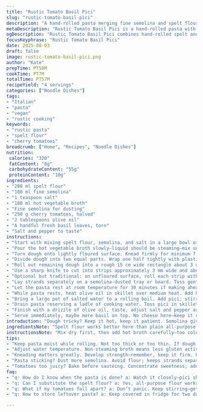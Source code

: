 ```yaml
---
title: "Rustic Tomato Basil Pici"
slug: "rustic-tomato-basil-pici"
description: "A hand-rolled pasta merging fine semolina and spelt flour for robustness. Replaces water with hot vegetable broth for depth. Rolled into rough strands, then tossed with quick sautéed cherry tomatoes and fresh basil. Keeps firm bite with brief 7-minute cook. Finished with oil infusion and reserved pasta water for silkiness. Vegan, dairy-free, and nut-free."
metaDescription: "Rustic Tomato Basil Pici is a hand-rolled pasta with deep flavor from vegetable broth, tossed with cherry tomatoes and fresh basil."
ogDescription: "Rustic Tomato Basil Pici combines hand-rolled spelt and semolina pasta with sautéed cherry tomatoes and fresh basil for a robust vegan dish."
focusKeyphrase: "Rustic Tomato Basil Pici"
date: 2025-08-03
draft: false
image: rustic-tomato-basil-pici.png
author: "Kate"
prepTime: PT50M
cookTime: PT7M
totalTime: PT57M
recipeYield: "4 servings"
categories: ["Noodle Dishes"]
tags:
- "Italian"
- "pasta"
- "vegan"
- "rustic cooking"
keywords:
- "rustic pasta"
- "spelt flour"
- "cherry tomatoes"
breadcrumb: ["Home", "Recipes", "Noodle Dishes"]
nutrition: 
 calories: "320"
 fatContent: "8g"
 carbohydrateContent: "55g"
 proteinContent: "10g"
ingredients:
- "280 ml spelt flour"
- "180 ml fine semolina"
- "1 teaspoon salt"
- "180 ml hot vegetable broth"
- "Fine semolina for dusting"
- "250 g cherry tomatoes, halved"
- "2 tablespoons olive oil"
- "A handful fresh basil leaves, torn"
- "Salt and pepper to taste"
instructions:
- "Start with mixing spelt flour, semolina, and salt in a large bowl or food processor."
- "Pour the hot vegetable broth slowly—liquid should be steaming—mix until dough just starts coming together. Hot broth activates gluten differently, giving the dough subtle elasticity."
- "Turn dough onto lightly floured surface. Knead firmly for minimum 7 minutes by hand or 4 minutes in a stand mixer with dough hook. Proper gluten development gives that rustic chewiness. Dough should feel supple, not sticky. If sticky, sprinkle tiny semolina while kneading."
- "Divide dough into two equal parts. Wrap one half tightly with plastic wrap to prevent drying."
- "Roll out remaining dough into a rough 15 cm wide rectangle about 3 mm thick. Don’t fuss about perfect edges; rustic means variable."
- "Use a sharp knife to cut into strips approximately 3 mm wide and about 15 cm long. If strips stick, dust lightly with semolina. Avoid flour here; semolina adds grit and grip."
- "Optional but traditional: on unfloured surface, roll each strip with fingertips, pressing slightly to round the edges. It’s tactile—feel the dough thin out without breaking."
- "Lay strands separately on a semolina-dusted tray or board. Toss gently in more semolina to coat and guard against sticking during rest."
- "Let the pasta rest at room temperature for 30 minutes if making ahead; speeds cooking and keeps shape intact."
- "While pasta rests, heat olive oil in skillet over medium heat. Add halved cherry tomatoes, season lightly with salt and pepper. Stir frequently; skins will soften, some juice releases—aroma intensifies. Cook about 4-5 minutes, tomatoes break down but keep slight texture."
- "Bring a large pot of salted water to a rolling boil. Add pici; stirring occasionally to stop strands clumping. Fresh pasta cues: they’ll bob to surface, slightly swollen, but still firm to touch—about 7 minutes cooking time."
- "Drain pasta reserving a ladle of cooking water. Toss pici in skillet with tomatoes, add torn basil leaves. Splash some pasta water to coat strands; adds smooth silkiness without heaviness."
- "Finish with a drizzle of olive oil, taste, adjust salt and pepper as needed."
- "Serve immediately, maybe more basil on top. No cheese here—keep it clean, bright, herbaceous."
introduction: "Dough tricky? Keep it hot, keep it patient. Semolina gives that tooth, spelt adds a rustic nuttiness flavor-wise and texture-wise. Water swapped for broth adds faint umami. Rolling rough cuts? Perfect. No machines. No fuss. Roll with fingers, slight pressure, not crushing. Fresh pasta softens fast in boiling water. Cook long enough for tenderness but still firm—listen for tender bounce and flicker on surface. Toss in separately cooked tomatoes, bright fresh basil. That’s your twist—lightness and fresh punch. No dairy. No fuss. Simple pantry pantry pantry."
ingredientsNote: "Spelt flour works better here than plain all-purpose if you can get it—more chew, better flavor, holds shape under boiling. Semolina fineness is key; gritty semolina for dusting keeps pici strands separate without clumping. Vegetable broth warmer than plain water helps starter gluten activation and adds subtle aroma. Cherry tomatoes can be swapped with small plum tomatoes or even slow-roasted if you want sweetness concentrated. Basil optional but recommended for that herb burst. Olive oil is non-negotiable—finishes pasta and cooking tomatoes with a richness that balances acidity."
instructionsNote: "Mix dry first, then add hot broth carefully—too cold or too hot will change dough behavior. Knead until elastic but still soft; dough should be tacky but not sticky. Cut uniformly but don't obsess about perfect bands—rustic means uneven size helps hold sauce differently. Rolling each strip smooth removes sharp edges that can tear during cooking. Pasta needs immediate semolina dusting or risk sticking—don't skip this classic step. Cook pasta in plenty of boiling salted water; the pici will float up when nearly done; test by biting—should offer slight resistance, not mush. Save cooking water for sauce—starchy liquid binds flavors in pan. Tossing warm tomatoes rather than mixing cooked ingredients lets fresh herbs keep bright. Season last—always adjust salt at the end. Avoid overcooking tomatoes—they should burst but retain shape to contrast pasta texture."
tips:
- "Keep pasta moist while rolling. Not too thick or too thin. If dough tears, gently patch it; glue it together with a pinch of water."
- "Adjust water temperature. Non-steaming broth means less gluten activation. Keep it hot; improve elasticity for that coveted chew."
- "Kneading matters greatly. Develop strength—remember, keep it firm. Use semolina during kneading if it gets too tacky. Check texture."
- "Pasta sticking? Dust more semolina. Avoid flour; keeps strands separate. Transfer carefully onto trays. Let rest if making ahead."
- "Tomatoes too juicy? Bake before sautéing. Concentrate sweetness; adds depth. Skip cooling after. Hot to hot, fresh herbs added last."
faq:
- "q: How do I know when the pasta is done? a: Watch it closely—pici should float. Test bite—should resist slightly but not hard."
- "q: Can I substitute the spelt flour? a: Yes, all-purpose flour works fine, but lose some nuttiness in texture. Try durum for a firmer bite."
- "q: What if my tomatoes fall apart? a: Don’t panic. Keep stirring—get those juices flowing. Can add a splash of broth to bind."
- "q: How to store leftover pasta? a: Keep covered in fridge for two days at most. Reheat quickly in boiling water. Another option—freezing under semolina."

---
```

